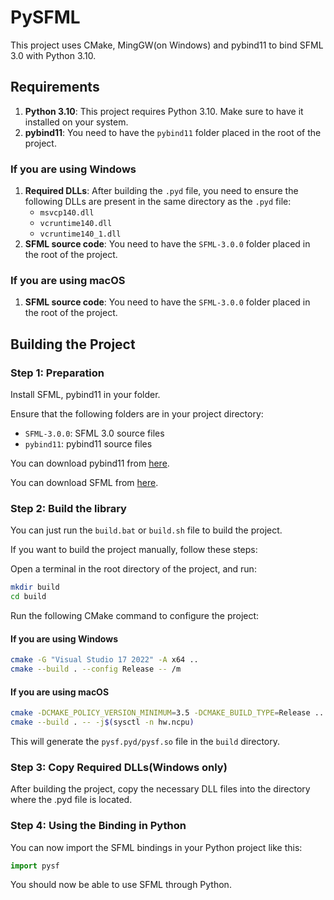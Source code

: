 # PySFML

This project uses CMake, MingGW(on Windows) and pybind11 to bind SFML 3.0 with Python 3.10.

## Requirements

1. **Python 3.10**: This project requires Python 3.10. Make sure to have it installed on your system.
2. **pybind11**: You need to have the `pybind11` folder placed in the root of the project.

### If you are using Windows
1. **Required DLLs**: After building the `.pyd` file, you need to ensure the following DLLs are present in the same directory as the `.pyd` file:
    - `msvcp140.dll`
    - `vcruntime140.dll`
    - `vcruntime140_1.dll`
2. **SFML source code**: You need to have the `SFML-3.0.0` folder placed in the root of the project.

### If you are using macOS
1. **SFML source code**: You need to have the `SFML-3.0.0` folder placed in the root of the project.

## Building the Project

### Step 1: Preparation
Install SFML, pybind11 in your folder.

Ensure that the following folders are in your project directory:

- `SFML-3.0.0`: SFML 3.0 source files
- `pybind11`: pybind11 source files

You can download pybind11 from [here](https://github.com/pybind/pybind11).

You can download SFML from [here](https://github.com/SFML/SFML/releases/tag/3.0.0#:~:text=SFML%2D3.0.0%2Dsources.zip).

### Step 2: Build the library

You can just run the `build.bat` or `build.sh` file to build the project.

If you want to build the project manually, follow these steps:

Open a terminal in the root directory of the project, and run:

```bash
mkdir build
cd build
```

Run the following CMake command to configure the project:

#### **If you are using Windows**
```bash
cmake -G "Visual Studio 17 2022" -A x64 ..
cmake --build . --config Release -- /m

```

#### **If you are using macOS**
```bash
cmake -DCMAKE_POLICY_VERSION_MINIMUM=3.5 -DCMAKE_BUILD_TYPE=Release .. --trace-expand
cmake --build . -- -j$(sysctl -n hw.ncpu)
```

This will generate the `pysf.pyd/pysf.so` file in the `build` directory.

### Step 3: Copy Required DLLs(Windows only)
After building the project, copy the necessary DLL files into the directory where the .pyd file is located.

### Step 4: Using the Binding in Python
You can now import the SFML bindings in your Python project like this:

```python
import pysf
```

You should now be able to use SFML through Python.
